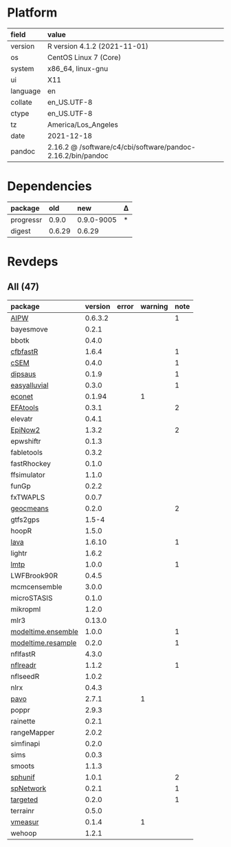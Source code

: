 # Platform

|field    |value                                                       |
|:--------|:-----------------------------------------------------------|
|version  |R version 4.1.2 (2021-11-01)                                |
|os       |CentOS Linux 7 (Core)                                       |
|system   |x86_64, linux-gnu                                           |
|ui       |X11                                                         |
|language |en                                                          |
|collate  |en_US.UTF-8                                                 |
|ctype    |en_US.UTF-8                                                 |
|tz       |America/Los_Angeles                                         |
|date     |2021-12-18                                                  |
|pandoc   |2.16.2 @ /software/c4/cbi/software/pandoc-2.16.2/bin/pandoc |

# Dependencies

|package   |old    |new        |Δ  |
|:---------|:------|:----------|:--|
|progressr |0.9.0  |0.9.0-9005 |*  |
|digest    |0.6.29 |0.6.29     |   |

# Revdeps

## All (47)

|package                                             |version |error |warning |note |
|:---------------------------------------------------|:-------|:-----|:-------|:----|
|[AIPW](problems.md#aipw)                            |0.6.3.2 |      |        |1    |
|bayesmove                                           |0.2.1   |      |        |     |
|bbotk                                               |0.4.0   |      |        |     |
|[cfbfastR](problems.md#cfbfastr)                    |1.6.4   |      |        |1    |
|[cSEM](problems.md#csem)                            |0.4.0   |      |        |1    |
|[dipsaus](problems.md#dipsaus)                      |0.1.9   |      |        |1    |
|[easyalluvial](problems.md#easyalluvial)            |0.3.0   |      |        |1    |
|[econet](problems.md#econet)                        |0.1.94  |      |1       |     |
|[EFAtools](problems.md#efatools)                    |0.3.1   |      |        |2    |
|elevatr                                             |0.4.1   |      |        |     |
|[EpiNow2](problems.md#epinow2)                      |1.3.2   |      |        |2    |
|epwshiftr                                           |0.1.3   |      |        |     |
|fabletools                                          |0.3.2   |      |        |     |
|fastRhockey                                         |0.1.0   |      |        |     |
|ffsimulator                                         |1.1.0   |      |        |     |
|funGp                                               |0.2.2   |      |        |     |
|fxTWAPLS                                            |0.0.7   |      |        |     |
|[geocmeans](problems.md#geocmeans)                  |0.2.0   |      |        |2    |
|gtfs2gps                                            |1.5-4   |      |        |     |
|hoopR                                               |1.5.0   |      |        |     |
|[lava](problems.md#lava)                            |1.6.10  |      |        |1    |
|lightr                                              |1.6.2   |      |        |     |
|[lmtp](problems.md#lmtp)                            |1.0.0   |      |        |1    |
|LWFBrook90R                                         |0.4.5   |      |        |     |
|mcmcensemble                                        |3.0.0   |      |        |     |
|microSTASIS                                         |0.1.0   |      |        |     |
|mikropml                                            |1.2.0   |      |        |     |
|mlr3                                                |0.13.0  |      |        |     |
|[modeltime.ensemble](problems.md#modeltimeensemble) |1.0.0   |      |        |1    |
|[modeltime.resample](problems.md#modeltimeresample) |0.2.0   |      |        |1    |
|nflfastR                                            |4.3.0   |      |        |     |
|[nflreadr](problems.md#nflreadr)                    |1.1.2   |      |        |1    |
|nflseedR                                            |1.0.2   |      |        |     |
|nlrx                                                |0.4.3   |      |        |     |
|[pavo](problems.md#pavo)                            |2.7.1   |      |1       |     |
|poppr                                               |2.9.3   |      |        |     |
|rainette                                            |0.2.1   |      |        |     |
|rangeMapper                                         |2.0.2   |      |        |     |
|simfinapi                                           |0.2.0   |      |        |     |
|sims                                                |0.0.3   |      |        |     |
|smoots                                              |1.1.3   |      |        |     |
|[sphunif](problems.md#sphunif)                      |1.0.1   |      |        |2    |
|[spNetwork](problems.md#spnetwork)                  |0.2.1   |      |        |1    |
|[targeted](problems.md#targeted)                    |0.2.0   |      |        |1    |
|terrainr                                            |0.5.0   |      |        |     |
|[vmeasur](problems.md#vmeasur)                      |0.1.4   |      |1       |     |
|wehoop                                              |1.2.1   |      |        |     |

